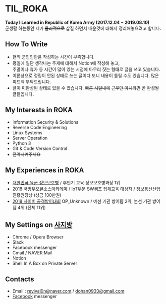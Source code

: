 # TIL_ROKA
**Today I Learned in Republic of Korea Army (2017.12.04 ~ 2019.08.10)**  
군생활 하는동안 제가 ~~물리적으로~~ 삽질 하면서 배운것에 대해서 정리해놓으려고 합니다.  

## How To Write
* 현직 군인인만큼 작성하는 시간이 부족합니다.
* 평일에 일단 생각나는 주제에 대해서 Notion에 작성해 놓고,  
  주말이나 휴가 등 시간이 많이 있는 시점에 마무리 짓는 형태로 글을 쓰고 있습니다.   
* 이론상으로 정립이 안된 상태로 쓰는 글이다 보니 내용이 틀릴 수도 있습니다. 많은 피드백 부탁드립니다.
* 글이 미완성된 상태로 있을 수 있습니다. ~~빠른 시일내에~~  ~~근무만 아니라면~~ 곧 완성될 글들입니다.  

## My Interests in ROKA
* Information Security & Solutions
* Reverse Code Engineering
* Linux Systems
* Server Operation
* Python 3
* Git & Code Version Control
* ~~전역시켜주세요~~

## My Experiences in ROKA
* [대한민국 육군 정보보호병](https://www.mma.go.kr/contents.do?mc=mma0000516) / 후반기 교육 정보보호병과정 1위  
* [2018 국방부오픈소스아카데미](http://osam.oss.kr/main/page.jsp?pid=offline.offline13) / IoT부문 SW캠프 집체교육 대상자 / 정보통신산업진흥원장상 (상금 100만원)    
* [2018 사이버 공격방어대회](http://cce.cstec.kr/) OP_Unknown / 예선 기관 방어팀 2위, 본선 기관 방어팀 4위 (전체 11위)

## My Settings on [사지방](https://github.com/dohan0930/TIL_ROKA/blob/master/etc/coding_in_SAJIBANG.md)
* Chrome / Opera Browser
* Slack
* Facebook messenger
* Gmail / NAVER Mail
* Notion
* Shell In A Box on Private Server

## Contacts
* Email : revival0n@naver.com / dohan0930@gmail.com
* [Facebook](https://www.facebook.com/dohan0930) messenger
